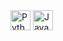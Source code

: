 
<img width=32px alt="Python" style="background-color: #fff;" src="https://cdn.jsdelivr.net/npm/simple-icons@3.13.0/icons/python.svg" />
<img width=32px alt="JavaScript" style="background-color: #fff;" src="https://cdn.jsdelivr.net/npm/simple-icons@3.13.0/icons/javascript.svg" />
